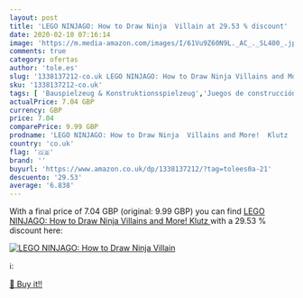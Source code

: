 ```yaml
---
layout: post
title: 'LEGO NINJAGO: How to Draw Ninja  Villain at 29.53 % discount'
date: 2020-02-10 07:16:14
image: 'https://m.media-amazon.com/images/I/61Vu9Z60N9L._AC_._SL400_.jpg'
comments: true
category: ofertas
author: 'tole.es'
slug: '1338137212-co.uk LEGO NINJAGO: How to Draw Ninja Villains and More! Klutz'
sku: '1338137212-co.uk'
tags: [ 'Bauspielzeug & Konstruktionsspielzeug','Juegos de construcción para niños','Juguetes','Juguetes y juegos','Spielzeug','lego', ]
actualPrice: 7.04 GBP
currency: GBP
price: 7.04
comparePrice: 9.99 GBP
prodname: 'LEGO NINJAGO: How to Draw Ninja  Villains and More!  Klutz '
country: 'co.uk'
flag: '🇬🇧'
brand: ''
buyurl: 'https://www.amazon.co.uk/dp/1338137212/?tag=tolees0a-21'
descuento: '29.53'
average: '6.838'
---
```


With a final price of 7.04 GBP (original: 9.99 GBP) you can find [LEGO NINJAGO: How to Draw Ninja  Villains and More!  Klutz ](https://www.amazon.co.uk/dp/1338137212/?tag=tolees0a-21) with a  29.53 % discount here:

[![LEGO NINJAGO: How to Draw Ninja  Villain](https://m.media-amazon.com/images/I/61Vu9Z60N9L._AC_._SL400_.jpg)](https://www.amazon.co.uk/dp/1338137212/?tag=tolees0a-21)

ℹ️:


[🛒 Buy it!!](https://www.amazon.co.uk/dp/1338137212/?tag=tolees0a-21)
